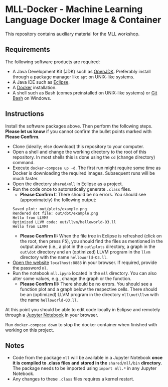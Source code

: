 # MLL-Docker - Machine Learning Language Docker Image & Container

This repository contains auxiliary material for the MLL workshop.

## Requirements

The following software products are required:

- A Java Development Kit (JDK) such as [OpenJDK](https://jdk.java.net/21/). Preferably install through a package manager like `apt` on UNIX-like systems.
- A Java IDE such as [Eclipse](https://eclipseide.org/).
- A [Docker](https://www.docker.com/products/docker-desktop/) installation.
- A shell such as Bash (comes preinstalled on UNIX-like systems) or [Git Bash](https://git-scm.com/download/win) on Windows.

## Instructions

Install the software packages above. Then perform the following steps. **Please
let us know** if you cannot confirm the bullet points marked with **Please
Confirm**.

- Clone (ideally; else download) this repository to your computer.
- Open a shell and change the working directory to the root of this repository.
  In most shells this is done using the `cd` (change directory) command.
- Execute `docker-compose up -d`. The first run might require some time as
  Docker is downloading the required images. Subsequent runs will be much
  faster.
- Open the directory `shared/mll` in Eclipse as a project.
- Run the code once to automatically generate `.class` files.
  - **Please Confirm I:** There should be no errors. You should see (approximately) the following output:
  ```
  Saved plot: out/plots/example.png
  Rendered dot file: out/dot/example.png
  Hello from LLVM!
  Optimized LLVM code: out/llvm/helloworld-O3.ll
  Hello from LLVM!
  ```
  - **Please Confirm II:** When the file tree in Eclipse is refreshed (click on
    the root, then press <kbd>F5</kbd>), you should find the files as mentioned
    in the output above (i.e., a plot in the `out\plots` directory, a graph in
    the `out\dot` directory and an (optimized) LLVM program in the `llvm`
    directory with the name `helloworld-O3.ll`.
- [Open the website](http://localhost:8888/lab/tree/mll.ipynb)
  `localhost:8888` in your browser. If required, provide the password `ml`.
- Run the notebook `mll.ipynb` located in the `mll` directory. You can also
  alter some values, e.g., change the graph or the function.
  - **Please Confirm III:** There should be no errors. You should see a function
    plot and a graph below the respective cells. There should be an (optimized)
    LLVM program in the directory `mll\out\llvm` with the name
    `helloworld-O3.ll`.

At this point you should be able to edit code locally in Eclipse and remotely
through a [Jupyter Notebook](https://jupyter.org/) in your browser.

Run `docker-compose down` to stop the docker container when finished with
working on this project.

## Notes

- Code from the package `mll` will be available in a Jupyter Notebook **once it
  is compiled to .class files and stored in the** `shared/mll/bin`
  **directory.** The package needs to be imported using `import mll.*` in any
  Jupyter Notebook.
- Any changes to these `.class` files requires a kernel restart.

